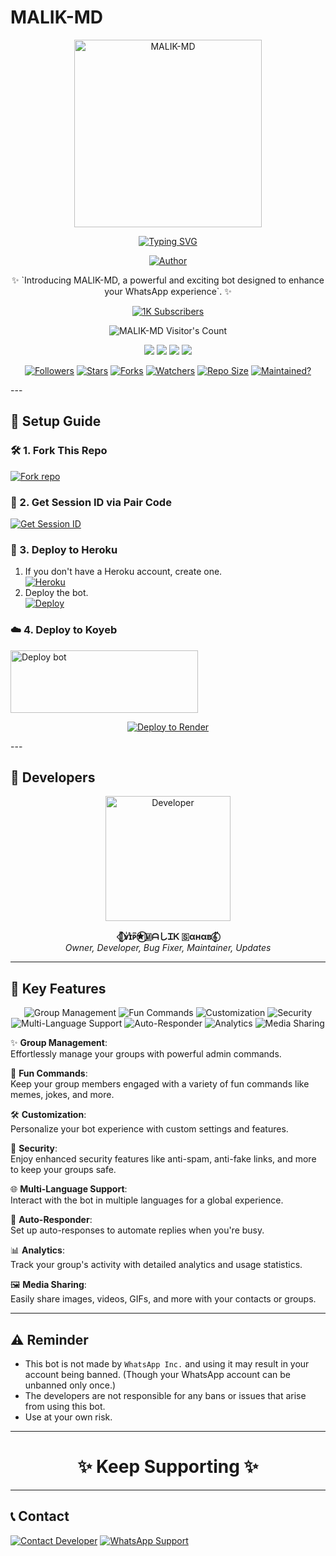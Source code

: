 # MALIK-MD

<p align="center">
  <a href="https://youtu.be/F3Cgi8ied1o">
    <img alt="MALIK-MD" height="300" src="https://telegra.ph/file/6e0ad047cc88c1db5cc2c.jpg">
  </a>
</p>
<div align="center">
  <a href="https://git.io/typing-svg">
    <img src="https://readme-typing-svg.demolab.com?font=Impact&size=50&pause=1000&color=FF5733&center=true&vCenter=true&width=910&height=100&lines=THIS+IS+MALIK-MD;MULTI+DEVICE+WHATSAPP+BOT;CREATED+BY+MALIK+SAHAB;PUBLIC+RELEASED+DATE;01/09/2024" alt="Typing SVG" />
  </a>
</div>
<p align="center">
  <a href="https://github.com/arkhan998/MALIK-MD"><img title="Author" src="https://img.shields.io/badge/MALIK-MD-black?style=for-the-badge&logo=WhatsApp"></a>
</p>

<p align="center">✨ `Introducing MALIK-MD, a powerful and exciting bot designed to enhance your WhatsApp experience`. ✨</p>

<p align="center">
  <a aria-label="MALIK-MD is free to use" href="https://youtube.com/@technicalmalikoffical?si=4HFB2LmJ08DChVCj" target="_blank">
    <img alt="1K Subscribers" src="https://img.shields.io/badge/1K%20Subscribers-red?style=for-the-badge&logo=youtube&logoColor=white" />
  </a>
</p>
  </a>
</p>

<p align="center"><img src="https://profile-counter.glitch.me/{MALIK-MD}/count.svg" alt="MALIK-MD Visitor's Count" /></p>

<p align="center">
  <a href="https://chat.whatsapp.com/LO2TNmBHfiy8WIiwR6ACnc"><img src="https://img.shields.io/badge/WhatsApp Public Group-4CAF50?style=for-the-badge&logo=whatsapp&logoColor=white"></a>
  <a href="https://youtube.com/@technicalmalikoffical?si=4HFB2LmJ08DChVCj"><img src="https://img.shields.io/badge/Subscribe on YouTube-FF0000?style=for-the-badge&logo=youtube&logoColor=white"></a>
  <a href="https://whatsapp.com/channel/0029VaN8WMOHFxP0SLAKKu0P"><img src="https://img.shields.io/badge/Join WhatsApp Channel-128C7E?style=for-the-badge&logo=whatsapp&logoColor=white"></a>
  <a href="https://wa.me/message/SXENY2UB35T2G1"><img src="https://img.shields.io/badge/WhatsApp Me Directly-25D366?style=for-the-badge&logo=whatsapp&logoColor=white"></a>
</p>

<p align="center">
  <a href="#"><img title="Followers" src="https://img.shields.io/badge/Followers-10k-FF5733?style=for-the-badge"></a>
  <a href="#"><img title="Stars" src="https://img.shields.io/badge/Stars-500-1E90FF?style=for-the-badge"></a>
  <a href="#"><img title="Forks" src="https://img.shields.io/badge/Forks-250-FF1493?style=for-the-badge"></a>
  <a href="#"><img title="Watchers" src="https://img.shields.io/badge/Watchers-100-4B0082?style=for-the-badge"></a>
  <a href="#"><img title="Repo Size" src="https://img.shields.io/badge/Repo%20Size-5MB-32CD32?style=for-the-badge"></a>
  <a href="#"><img title="Maintained?" src="https://img.shields.io/badge/Maintained%3F-yes-32CD32?style=for-the-badge"></a>
</p>
---

## 🚀 Setup Guide

### 🛠 1. Fork This Repo

<a href='https://github.com/arkhan998/MALIK-MD/fork' target="_blank"><img alt='Fork repo' src='https://img.shields.io/badge/Fork This Repo-black?style=for-the-badge&logo=git&logoColor=white'/></a>

### 🔑 2. Get Session ID via Pair Code

<a href='https://session-id-generator.example.com' target="_blank"><img alt='Get Session ID' src='https://img.shields.io/badge/Get Your Session ID-blue?style=for-the-badge&logo=opencv&logoColor=white'/></a>

### 🚀 3. Deploy to Heroku

1. If you don't have a Heroku account, create one.
    <br>
    <a href='https://signup.heroku.com/' target="_blank"><img alt='Heroku' src='https://img.shields.io/badge/Create Account-black?style=for-the-badge&logo=heroku&logoColor=white'/></a>
2. Deploy the bot.
    <br>
    <a href='https://heroku.com/deploy' target="_blank"><img alt='Deploy' src='https://img.shields.io/badge/Deploy To Heroku-black?style=for-the-badge&logo=heroku&logoColor=white'/></a>

### ☁️ 4. Deploy to Koyeb

<a href="https://app.koyeb.com/services/deploy/?type=git&repository=github.com%2FMALIK-MD%2FMALIK-MD&branch=main&name=malik-md&builder=dockerfile&env%5BAUTO_BLOCK=false%5D=&env%5BSESSION_ID%5D=your%20sessionid%20here&env%5BMODE%5D=public&env=%5BAUTO_READ%5D%3Dfalse&env%5BAUTO_STATUS_SEEN%5D=true" target="blank"><img align="center" src="https://i.imgur.com/PNoLtFq.png" width="300" height="100" alt="Deploy bot"/></a>

<p align="center">
  <a href="https://render.com/deploy?repo=https://github.com/arkhan998/MALIK-MD">
    <img src="https://img.shields.io/badge/Deploy%20to-Render-blue?style=for-the-badge&logo=render&logoColor=white" alt="Deploy to Render">
  </a>
</p>
---

## 🦋 Developers

<div align="center">
  <a href="https://github.com/arkhan998"><img src="https://telegra.ph/file/6e0ad047cc88c1db5cc2c.jpg" width="200" height="200" alt="Developer"></a>

  **🦋⃟ᴠͥɪͣᴘͫ✮⃝🇲ᗩしᏆᏦ 🇸αнαв𝄟⃝**  
  _Owner, Developer, Bug Fixer, Maintainer, Updates_
</div>

---

## 🚀 Key Features

<p align="center">
  <img src="https://img.shields.io/badge/Group Management-orange?style=for-the-badge&logo=groupme" alt="Group Management">
  <img src="https://img.shields.io/badge/Fun Commands-purple?style=for-the-badge&logo=funimation" alt="Fun Commands">
  <img src="https://img.shields.io/badge/Customization-blue?style=for-the-badge&logo=customize" alt="Customization">
  <img src="https://img.shields.io/badge/Security-red?style=for-the-badge&logo=security" alt="Security">
  <img src="https://img.shields.io/badge/Multi-Language Support-green?style=for-the-badge&logo=language" alt="Multi-Language Support">
  <img src="https://img.shields.io/badge/Auto-Responder-teal?style=for-the-badge&logo=reply" alt="Auto-Responder">
  <img src="https://img.shields.io/badge/Analytics-pink?style=for-the-badge&logo=chart-bar" alt="Analytics">
  <img src="https://img.shields.io/badge/Media Sharing-lightblue?style=for-the-badge&logo=share" alt="Media Sharing">
</p>

✨ **Group Management**:  
Effortlessly manage your groups with powerful admin commands.

🎉 **Fun Commands**:  
Keep your group members engaged with a variety of fun commands like memes, jokes, and more.

🛠 **Customization**:  
Personalize your bot experience with custom settings and features.

🔐 **Security**:  
Enjoy enhanced security features like anti-spam, anti-fake links, and more to keep your groups safe.

🌐 **Multi-Language Support**:  
Interact with the bot in multiple languages for a global experience.

🤖 **Auto-Responder**:  
Set up auto-responses to automate replies when you're busy.

📊 **Analytics**:  
Track your group's activity with detailed analytics and usage statistics.

🖼 **Media Sharing**:  
Easily share images, videos, GIFs, and more with your contacts or groups.

---

## ⚠️ Reminder

- This bot is not made by `WhatsApp Inc.` and using it may result in your account being banned. (Though your WhatsApp account can be unbanned only once.)
- The developers are not responsible for any bans or issues that arise from using this bot.
- Use at your own risk.

---

<h1 align="center">✨ Keep Supporting ✨</h1>

---

## 📞 Contact

<p align="left">
  <a href="mailto:akk728492@gmail.com"><img title="Contact Developer" src="https://img.shields.io/badge/Email Developer-black?style=for-the-badge&logo=Gmail"></a>
  <a href="https://wa.me/923306144630?text=Hi+KHARAL+MD+Team...+I+need+some+help+in+MALIK-MD"><img title="WhatsApp Support" src="https://img.shields.io/badge/WhatsApp Developer-red?style=for-the-badge&logo=WhatsApp"></a>
</p>
